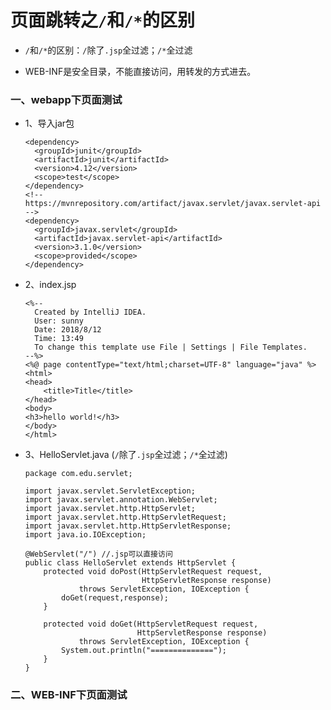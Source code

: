 # 页面跳转之`/`和`/*`的区别

* `/`和`/*`的区别：`/`除了`.jsp`全过滤；`/*`全过滤

* WEB-INF是安全目录，不能直接访问，用转发的方式进去。

### 一、webapp下页面测试

* 1、导入jar包

      <dependency>
        <groupId>junit</groupId>
        <artifactId>junit</artifactId>
        <version>4.12</version>
        <scope>test</scope>
      </dependency>
      <!-- https://mvnrepository.com/artifact/javax.servlet/javax.servlet-api -->
      <dependency>
        <groupId>javax.servlet</groupId>
        <artifactId>javax.servlet-api</artifactId>
        <version>3.1.0</version>
        <scope>provided</scope>
      </dependency>

* 2、index.jsp

      <%--
        Created by IntelliJ IDEA.
        User: sunny
        Date: 2018/8/12
        Time: 13:49
        To change this template use File | Settings | File Templates.
      --%>
      <%@ page contentType="text/html;charset=UTF-8" language="java" %>
      <html>
      <head>
          <title>Title</title>
      </head>
      <body>
      <h3>hello world!</h3>
      </body>
      </html>

* 3、HelloServlet.java  (`/`除了`.jsp`全过滤；`/*`全过滤)

      package com.edu.servlet;

      import javax.servlet.ServletException;
      import javax.servlet.annotation.WebServlet;
      import javax.servlet.http.HttpServlet;
      import javax.servlet.http.HttpServletRequest;
      import javax.servlet.http.HttpServletResponse;
      import java.io.IOException;

      @WebServlet("/") //.jsp可以直接访问
      public class HelloServlet extends HttpServlet {
          protected void doPost(HttpServletRequest request,
                                HttpServletResponse response)
                  throws ServletException, IOException {
              doGet(request,response);
          }

          protected void doGet(HttpServletRequest request,
                               HttpServletResponse response)
                  throws ServletException, IOException {
              System.out.println("==============");
          }
      }

### 二、WEB-INF下页面测试










